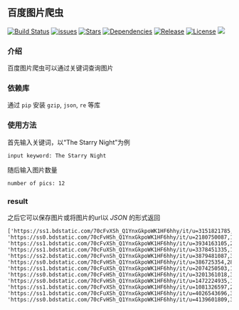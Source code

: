 ## 百度图片爬虫

[![Build Status](https://xibosun.github.io/douban_spider/docs/build_status.svg)](https://github.com/xibosun/baidu_spider)
[![issues](https://xibosun.github.io/douban_spider/docs/issues.svg)](https://github.com/xibosun/baidu_spider/issues)
[![Stars](https://xibosun.github.io/douban_spider/docs/stars.svg)](https://github.com/xibosun/baidu_spider/stargazers)
[![Dependencies](https://xibosun.github.io/douban_spider/docs/dependencies.svg)](https://www.python.org/downloads/release/python-363/)
[![Release](https://xibosun.github.io/douban_spider/docs/release.svg)](https://github.com/xibosun/baidu_spider)
[![License](https://xibosun.github.io/douban_spider/docs/license.svg)](https://opensource.org/licenses/mit-license.php)
[![](https://xibosun.github.io/douban_spider/docs/english.svg)](README.md)

### 介绍

百度图片爬虫可以通过关键词查询图片

### 依赖库

通过 `pip` 安装 `gzip`, `json`, `re` 等库

### 使用方法

首先输入关键词，以“The Starry Night”为例

```
input keyword: The Starry Night
```

随后输入图片数量

```
number of pics: 12
```

### result

之后它可以保存图片或将图片的url以 *JSON* 的形式返回

```
['https://ss1.bdstatic.com/70cFvXSh_Q1YnxGkpoWK1HF6hhy/it/u=3151821785,2257953516&fm=27&gp=0.jpg', 'https://ss0.bdstatic.com/70cFvHSh_Q1YnxGkpoWK1HF6hhy/it/u=2180750087,196933357&fm=27&gp=0.jpg', 'https://ss1.bdstatic.com/70cFvXSh_Q1YnxGkpoWK1HF6hhy/it/u=3934163105,2026184406&fm=27&gp=0.jpg', 'https://ss1.bdstatic.com/70cFuXSh_Q1YnxGkpoWK1HF6hhy/it/u=3378451335,1895294952&fm=27&gp=0.jpg', 'https://ss2.bdstatic.com/70cFvnSh_Q1YnxGkpoWK1HF6hhy/it/u=3879481087,3883224317&fm=27&gp=0.jpg', 'https://ss0.bdstatic.com/70cFvHSh_Q1YnxGkpoWK1HF6hhy/it/u=386725354,2830833392&fm=27&gp=0.jpg', 'https://ss1.bdstatic.com/70cFuXSh_Q1YnxGkpoWK1HF6hhy/it/u=2074250503,1148182660&fm=27&gp=0.jpg', 'https://ss0.bdstatic.com/70cFvHSh_Q1YnxGkpoWK1HF6hhy/it/u=3201361018,3145236084&fm=27&gp=0.jpg', 'https://ss0.bdstatic.com/70cFvHSh_Q1YnxGkpoWK1HF6hhy/it/u=1472224935,1575682395&fm=27&gp=0.jpg', 'https://ss1.bdstatic.com/70cFvXSh_Q1YnxGkpoWK1HF6hhy/it/u=1081326597,2339731606&fm=27&gp=0.jpg', 'https://ss1.bdstatic.com/70cFuXSh_Q1YnxGkpoWK1HF6hhy/it/u=4026543696,3011650539&fm=27&gp=0.jpg', 'https://ss0.bdstatic.com/70cFvHSh_Q1YnxGkpoWK1HF6hhy/it/u=4139601809,3953991665&fm=27&gp=0.jpg']
```
